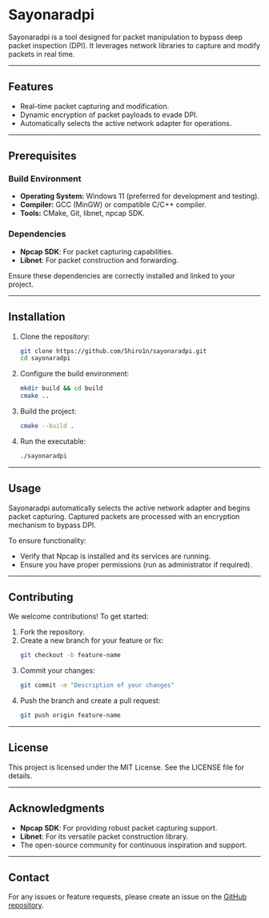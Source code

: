 # Sayonaradpi

Sayonaradpi is a tool designed for packet manipulation to bypass deep packet inspection (DPI). It leverages network libraries to capture and modify packets in real time.

---

## Features
- Real-time packet capturing and modification.
- Dynamic encryption of packet payloads to evade DPI.
- Automatically selects the active network adapter for operations.

---

## Prerequisites
### Build Environment
- **Operating System:** Windows 11 (preferred for development and testing).
- **Compiler:** GCC (MinGW) or compatible C/C++ compiler.
- **Tools:** CMake, Git, libnet, npcap SDK.

### Dependencies
- **Npcap SDK**: For packet capturing capabilities.
- **Libnet**: For packet construction and forwarding.

Ensure these dependencies are correctly installed and linked to your project.

---

## Installation
1. Clone the repository:
   ```bash
   git clone https://github.com/Shiro1n/sayonaradpi.git
   cd sayonaradpi
   ```
2. Configure the build environment:
   ```bash
   mkdir build && cd build
   cmake ..
   ```
3. Build the project:
   ```bash
   cmake --build .
   ```
4. Run the executable:
   ```bash
   ./sayonaradpi
   ```

---

## Usage
Sayonaradpi automatically selects the active network adapter and begins packet capturing. Captured packets are processed with an encryption mechanism to bypass DPI.

To ensure functionality:
- Verify that Npcap is installed and its services are running.
- Ensure you have proper permissions (run as administrator if required).

---

## Contributing
We welcome contributions! To get started:
1. Fork the repository.
2. Create a new branch for your feature or fix:
   ```bash
   git checkout -b feature-name
   ```
3. Commit your changes:
   ```bash
   git commit -m "Description of your changes"
   ```
4. Push the branch and create a pull request:
   ```bash
   git push origin feature-name
   ```

---

## License
This project is licensed under the MIT License. See the LICENSE file for details.

---

## Acknowledgments
- **Npcap SDK**: For providing robust packet capturing support.
- **Libnet**: For its versatile packet construction library.
- The open-source community for continuous inspiration and support.

---

## Contact
For any issues or feature requests, please create an issue on the [GitHub repository](https://github.com/Shiro1n/sayonaradpi/issues).